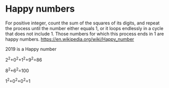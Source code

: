 # Happy numbers
For positive integer, count the sum of the squares of its digits, and repeat the process until the number either equals 1, or it loops endlessly in a cycle that does not include 1. 
Those numbers for which this process ends in 1 are happy numbers. 
https://en.wikipedia.org/wiki/Happy_number

2019 is a Happy number

2<sup>2</sup>+0<sup>2</sup>+1<sup>2</sup>+9<sup>2</sup>=86 

8<sup>2</sup>+6<sup>2</sup>=100 

1<sup>2</sup>+0<sup>2</sup>+0<sup>2</sup>=1